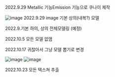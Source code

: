 2022.9.29 Metallic 기능Emission 기능으로 쿠나이 제작

![image](https://user-images.githubusercontent.com/71422855/193136879-9e4adc42-d0d8-4ae5-978f-7dc2d6fa35e2.png)
2022.9.29 image 기본 상의(내복?) 모델

2022.9.기본 하의, 상의 전체모델링 (예정)

2022.10.5 모든 모델 없앰


2022.10.17 귀찮아서 그냥 모델 뽑기로 변경


![image](https://user-images.githubusercontent.com/71422855/196053120-a6ca0bfb-d88a-499e-8088-cf2927bd2cc7.png)
![image](https://user-images.githubusercontent.com/71422855/196053144-4fd1bf00-cd10-4a0a-be28-4cb92a4d1f42.png)

2022.10.23 모든 텍스쳐 추출
